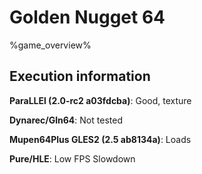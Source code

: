 # Golden Nugget 64 

%game_overview%

## Execution information

**ParaLLEl (2.0-rc2 a03fdcba)**: Good, texture

**Dynarec/Gln64**: Not tested

**Mupen64Plus GLES2 (2.5 ab8134a)**: Loads

**Pure/HLE**: Low FPS Slowdown